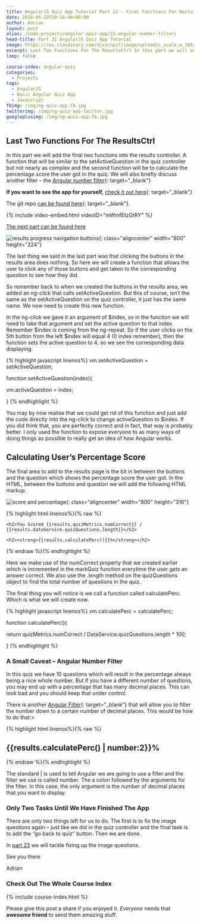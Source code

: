 ```yaml
---
title: AngularJS Quiz App Tutorial Part 22 – Final Functions For RestultsCtrl
date: 2016-05-22T20:14:46+00:00
author: Adrian
layout: post
alias: /code-projects/angular-quiz-app/22-angular-number-filter/
head-title: Part 22 AngularJS Quiz App Tutorial
image: https://res.cloudinary.com/djxscnpzf/image/upload/c_scale,w_180/v1463932393/Angular-quiz-part-22_zw1ina.jpg
excerpt: Last Two Functions For The ResultsCtrl In this part we will add the final two functions into the results controller. A function that will be similar to the setActiveQuestion in the quiz controller but not nearly as complex and the …
loop: false

course-index: angular-quiz
categories:
  - Projects
tags:
  - AngularJS
  - Basic Angular Quiz App
  - Javascript
fbimg: /img/ng-quiz-app-fb.jpg
twitterimg: /img/ng-quiz-app-twitter.jpg
googleplusimg: /img/ng-quiz-app-fb.jpg
---
```

## Last Two Functions For The ResultsCtrl

In this part we will add the final two functions into the results controller. A function that will be similar to the setActiveQuestion in the quiz controller but not nearly as complex and the second function will be to calculate the percentage score the user got in the quiz. We will also briefly discuss another filter &#8211; the [Angular number filter](https://docs.angularjs.org/api/ng/filter/number){: target="_blank"}<!--_-->

**If you want to see the app for yourself,** [check it out here]({{site.baseurl}}/turtlefacts){: target="_blank"}<!--_-->

The git repo [can be found here](https://github.com/adiman9/HungryTurtleFactQuiz){: target="_blank"}<!--_-->.

{% include video-embed.html videoID="mWmfEtzGtRY" %}

[The next part can be found here]({{site.baseurl}}/projects/23-angular-ng-if/)

![results progress navigation buttons](https://res.cloudinary.com/djxscnpzf/image/upload/c_scale,w_800/v1464631575/results_progress_button_navigation_rppnlx.jpg){: class="aligncenter" width="800" height="224"}

The last thing we said in the last part was that clicking the buttons in the results area does nothing. So here we will create a function that allows the user to click any of those buttons and get taken to the corresponding question to see how they did.

So remember back to when we created the buttons in the results area, we added an ng-click that calls setActiveQuestion. But this of course, isn’t the same as the setActiveQuestion on the quiz controller, it just has the same name. We now need to create this new function.

In the ng-click we gave it an argument of $index, so in the function we will need to take that argument and set the active question to that index. Remember $index is coming from the ng-repeat. So if the user clicks on the 5th button from the left $index will equal 4 (0 index remember), then the function sets the active question to 4, so we see the corresponding data displaying.

{% highlight javascript linenos%}
vm.setActiveQuestion = setActiveQuestion;

function setActiveQuestion(index){

  vm.activeQuestion = index;

}
{% endhighlight %}

You may by now realise that we could get rid of this function and just add the code directly into the ng-click to change activeQuestion to $index. If you did think that, you are perfectly correct and in fact, that way is probably better. I only used the function to expose everyone to as many ways of doing things as possible to really get an idea of how Angular works.

## Calculating User&#8217;s Percentage Score

The final area to add to the results page is the bit in between the buttons and the question which shows the percentage score the user got. In the HTML, between the buttons and question we will add the following HTML markup.

![score and percentage](https://res.cloudinary.com/djxscnpzf/image/upload/c_scale,w_800/v1464631575/percentage_score_area_kbddbv.jpg){: class="aligncenter" width="800" height="316"}

{% highlight html linenos%}{% raw %}
<div class="row">
  <div class="col-xs-12 top-buffer">
      
    <h2>You Scored {{results.quizMetrics.numCorrect}} / {{results.dataService.quizQuestions.length}}</h2>
                
    <h2><strong>{{results.calculatePerc()}}%</strong></h2>

  </div>
</div>
{% endraw %}{% endhighlight %}

Here we make use of the numCorrect property that we created earlier which is incremented in the markQuiz function everytime the user gets an answer correct. We also use the .length method on the quizQuestions object to find the total number of questions in the quiz.

The final thing you will notice is we call a function called calculatePerc. Which is what we will create now.

{% highlight javascript linenos%}
vm.calculatePerc = calculatePerc;

function calculatePerc(){

  return quizMetrics.numCorrect / DataService.quizQuestions.length * 100;

}
{% endhighlight %}

### A Small Caveat &#8211; Angular Number Filter

In this quiz we have 10 questions which will result in the percentage always being a nice whole number. But if you have a different number of questions, you may end up with a percentage that has many decimal places. This can look bad and you should keep that under control.

There is another [Angular Filter](https://docs.angularjs.org/api/ng/filter/number){: target="_blank"}<!--_--> that will allow you to filter the number down to a certain number of decimal places. This would be how to do that:>

{% highlight html linenos%}{% raw %}
<h2><strong>{{results.calculatePerc() | number:2}}%</strong></h2>
{% endraw %}{% endhighlight %}

The standard \| is used to tell Angular we are going to use a filter and the filter we use is called number. The a colon followed by the arguments for the filter. In this case, the only argument is the number of decimal places that you want to display.

### Only Two Tasks Until We Have Finished The App

There are only two things left for us to do. The first is to fix the image questions again &#8211; just like we did in the quiz controller and the final task is to add the “go back to quiz” button. Then we are done.

In [part 23]({{site.baseurl}}/projects/23-angular-ng-if/) we will tackle fixing up the image questions.

See you there

Adrian

### Check Out The Whole Course Index

{% include course-index.html %}

Please give this post a share if you enjoyed it. _Everyone_ needs that **awesome friend** to send them amazing stuff.
